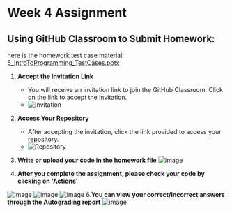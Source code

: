 # Week 4 Assignment

## Using GitHub Classroom to Submit Homework:
here is the homework test case material: [5_IntroToProgramming_TestCases.pptx](https://github.com/user-attachments/files/17487144/5_IntroToProgramming_TestCases.pptx)
1. **Accept the Invitation Link**
   - You will receive an invitation link to join the GitHub Classroom. Click on the link to accept the invitation.
   - ![Invitation](https://github.com/user-attachments/assets/8379b460-b13d-4835-abfe-737f237aef12)
  
2. **Access Your Repository**
   - After accepting the invitation, click the link provided to access your repository.
   - ![Repository](https://github.com/user-attachments/assets/e3f80e25-bc79-4142-97f9-6423bc252799)
      
4. **Write or upload your code in the homework file**
   ![image](https://github.com/user-attachments/assets/3d103105-f241-4b84-8388-5497bc408721)

5. **After you complete the assignment, please check your code by clicking on 'Actions'**
 
![image](https://github.com/user-attachments/assets/1a09c71f-af4d-42f3-9c05-f68de38b9f2c)
![image](https://github.com/user-attachments/assets/42058b4f-0e1f-4c06-b5f6-ff21afe595bd)
![image](https://github.com/user-attachments/assets/d8b76078-8715-4666-86d4-853319056275)
6.**You can view your correct/incorrect answers through the Autograding report**
![image](https://github.com/user-attachments/assets/48b59713-f39a-4dee-ba13-cd0a6c0afe5a)
